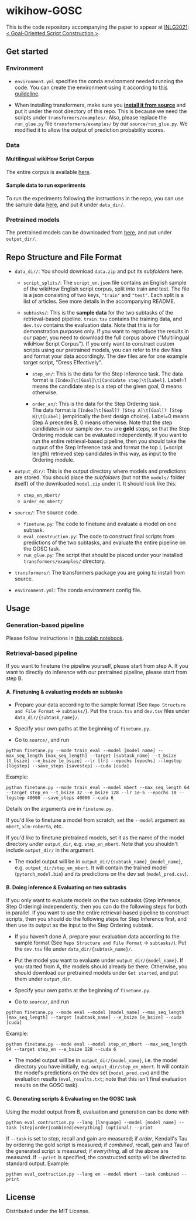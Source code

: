 # wikihow-GOSC
This is the code repository accompanying the paper to appear at [INLG2021](https://inlg2021.github.io/): [< Goal-Oriented Script Construction >](https://arxiv.org/abs/2107.13189). 

## Get started

### Environment

- `environment.yml` specifies the conda environment needed running the code. You can create the environment using it according to [this guildeline](https://docs.conda.io/projects/conda/en/latest/user-guide/tasks/manage-environments.html#creating-an-environment-from-an-environment-yml-file).

- When installing transformers, make sure you [**install it from source**](https://github.com/huggingface/transformers/tree/v2.4.1#from-source) and put it under the root directory of this repo. This is because we need the scripts under `transformers/examples/`. Also, please replace the `run_glue.py` file `transformers/examples/` by our `source/run_glue.py`. We modified it to allow the output of prediction probability scores.

### Data

#### Multilingual wikiHow Script Corpus
The entire corpus is available [here](https://drive.google.com/file/d/1AqAocrNFEPhBAfa5ATCj-3xMWbq659ME/view?usp=sharing).

#### Sample data to run experiments
To run the experiments following the instructions in the repo, you can use the sample data [here](https://drive.google.com/file/d/1MfoI2TfMgKj3lxnto2rMFblSYVVBUPH0/view?usp=sharing), and put it under `data_dir/`.

### Pretrained models

The pretrained models can be downloaded from [here](https://drive.google.com/file/d/1J9Vnrh1tBRnOrLnqJT2prGqm3v-6EqO1/view?usp=sharing), and put under `output_dir/`.


## Repo Structure and File Format

- `data_dir/`: You should download `data.zip` and put its *subfolders* here.
	- `script_splits/`: The `script_en.json` file contains an English sample of the wikiHow English script corpus, split into train and test. The file is a json consisting of two keys, `"train"` and `"test"`. Each split is a list of articles. See more details in the accompanying README.
	
	- `subtasks/`: This is the **sample data** for the two subtasks of the retrieval-based pipeline. `train.tsv` contains the training data, and `dev.tsv` contains the evaluation data. Note that this is for demonstration purposes only. If you want to reproduce the results in our paper, you need to download the full corpus above ("Multilingual wikiHow Script Corpus"). If you only want to construct custom scripts using our pretrained models, you can refer to the dev files and format your data accordingly. The dev files are for one example target script, "Dress Effectively".
		- `step_en/`: This is the data for the Step Inference task.
		The data format is ```[Index]\t[Goal]\t[Candidate step]\t[Label]```. 
		Label=1 means the candidate step is a step of the given goal, 0 means otherwise.

		- `order_en/`: This is the data for the Step Ordering task.  
		The data format is ```[Index]\t[Goal]? [Step A]\t[Goal]? [Step B]\t[Label]``` (empirically the best design choice).
		Label=0 means Step A precedes B, 0 means otherwise.
		Note that the step candidates in our sample `dev.tsv` are **gold** steps, so that the Step Ordering module can be evaluated independently. If you want to run the entire retrieval-based pipeline, then you should take the output of the Step Inference task and format the top L (=script length) retrieved step candidates in this way, as input to the Ordering module.
		
- `output_dir/`: This is the output directory where models and predictions are stored. You should place the *subfolders* (but not the `models/` folder itself) of the downloaded `model.zip` under it. It should look like this:
	- `step_en_mbert/`
	- `order_en_mbert/`

- `source/`: The source code.
	- `finetune.py`: The code to finetune and evaluate a model on one subtask.
	- `eval_construction.py`: The code to construct final scripts from predictions of the two subtasks, and evaluate the entire pipeline on the GOSC task.
	- `run_glue.py`: The script that should be placed under your installed `transformers/examples/` directory.
- `transformers/`: The transformers package you are going to install from source. 
- `environment.yml`: The conda environment config file.



## Usage

### Generation-based pipeline

Please follow instructions in [this colab notebook](https://colab.research.google.com/drive/1W_-RcZD-A2SfkqOkOOI0mNJEy9f5J9Uz?usp=sharing).

### Retrieval-based pipeline

If you want to finetune the pipeline yourself, please start from step A. If you want to directly do inference with our pretrained pipeline, please start from step B.

#### A. Finetuning & evaluating models on subtasks

* Prepare your data according to the sample format (See `Repo Structure and File Format` -> `subtasks/`). Put the `train.tsv` and `dev.tsv` files under `data_dir/{subtask_name}/`.

* Specify your own paths at the beginning of `finetune.py`.

* Go to `source/`, and run 

```
python finetune.py --mode train_eval --model [model_name] --max_seq_length [max_seq_length] --target [subtask_name] --t_bsize [t_bsize] --e_bsize [e_bsize] --lr [lr] --epochs [epochs] --logstep [logstep] --save_steps [savestep] --cuda [cuda]
```

Example:

```
python finetune.py --mode train_eval --model mbert --max_seq_length 64 --target step_en --t_bsize 32 --e_bsize 128 --lr 1e-5 --epochs 10 --logstep 40000 --save_steps 40000 --cuda 6
```

Details on the arguments are in `finetune.py`.

If you'd like to finetune a model from scratch, set the `--model` argument as `mbert`, `xlm-roberta`, etc. 

If you'd like to finetune pretrained models, set it as the name of the model directory _under_ `output_dir`, e.g. `step_en_mbert`. Note that you shouldn't include `output_dir/` in the argument.


* The model output will be in `output_dir/{subtask_name}_{model_name}`, e.g. `output_dir/step_en_mbert`. It will contain the trained model (`pytorch_model.bin`) and its predictions on the dev set (`model_pred.csv`).

#### B. Doing inference & Evaluating on two subtasks

If you only want to evaluate models on the two subtasks (Step Inference, Step Ordering) independently, then you can do the following steps for both in parallel. If you want to use the entire retrieval-based pipeline to construct scripts, then you should do the following steps for Step Inference first, and then use its output as the input to the Step Ordering subtask.

* If you haven't done A, prepare your evaluation data according to the sample format (See `Repo Structure and File Format` -> `subtasks/`). Put the `dev.tsv` file under `data_dir/{subtask_name}/`.

* Put the model you want to evaluate under `output_dir/{model_name}`. If you started from A, the models should already be there. Otherwise, you should download our pretrained models under `Get started`, and put them under `output_dir`.

* Specify your own paths at the beginning of `finetune.py`.

* Go to `source/`, and run 

```
python finetune.py --mode eval --model [model_name] --max_seq_length [max_seq_length] --target [subtask_name] --e_bsize [e_bsize] --cuda [cuda]
```

Example:

```
python finetune.py --mode eval --model step_en_mbert --max_seq_length 64 --target step_en --e_bsize 128 --cuda 6
```

* The model output will be in `output_dir/{model_name}`, i.e. the model directory you have initially, e.g. `output_dir/step_en_mbert`. It will contain the model's predictions on the dev set (`model_pred.csv`) and the evaluation results (`eval_results.txt`; note that this isn't final evaluation results on the GOSC task).


#### C. Generating scripts & Evaluating on the GOSC task

Using the model output from B, evaluation and generation can be done with

```
python eval_contruction.py --lang [language] --model [model_name] --task [step|order|combined|everything] (optional) --print
```
If `--task` is set to _step_, recall and gain are measured; if _order_, Kendall's Tau by ordering the gold script is measured; if _combined_, recall, gain and Tau of the generated script is measured; if _everything_, all of the above are measured. If `--print` is specified, the constructed scritp will be directed to standard output. 
Example:
```
python eval_contruction.py --lang en --model mbert --task combined --print
```


## License
Distributed under the MIT License.
